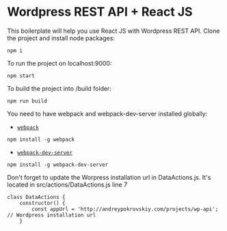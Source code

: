 # Wordpress REST API + React JS

This boilerplate will help you use React JS with Wordpress REST API.
Clone the project and install node packages:

```
npm i
```

To run the project on localhost:9000:
```
npm start
```

To build the project into /build folder:
```
npm run build
```

You need to have webpack and webpack-dev-server installed globally:
* [`webpack`](http://webpack.github.io/docs/)
```
npm install -g webpack
```

* [`webpack-dev-server`](http://webpack.github.io/docs/webpack-dev-server.html)
```
npm install -g webpack-dev-server
```

Don't forget to update the Worpress installation url in DataActions.js. It's located in src/actions/DataActions.js line 7
```
class DataActions {
	constructor() {
		const appUrl = 'http://andreypokrovskiy.com/projects/wp-api'; // Wordpress installation url
	}
```
